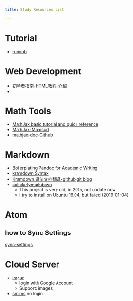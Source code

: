 ```yaml
---
title: Study Resources List

---
```


# Tutorial

- [runoob](http://www.runoob.com/)

# Web Development
- [初学者指南-HTML教程-介绍](https://tutorialehtml.com/zh/beginners-guide-to-html)
-


# Math Tools
- [MathJax basic tutorial and quick reference](https://math.meta.stackexchange.com/questions/5020/mathjax-basic-tutorial-and-quick-reference)
- [MathJax-Mamscd](http://www.jmilne.org/not/Mamscd.pdf)
- [mathjax-doc-Github](http://docs.mathjax.org/en/latest/index.html#)

# Markdown
- [Boilerplating Pandoc for Academic Writing](https://www.soimort.org/notes/161117/)
- [kramdown Syntax](https://kramdown.gettalong.org/syntax.html)
- [Kramdown 语法文档翻译-github](http://pikipity.github.io/blog/kramdown-syntax-chinese-1.html)
[git blog](https://github.com/pikipity/pikipity.github.com)
- [scholarlymarkdown](http://scholarlymarkdown.com/)
    - This project is very old,  in 2015, not update now
    - I try to install on Ubuntu 16.04, but failed (2019-01-04)

# Atom
## how to Sync Settings
[sync-settings](https://atom.io/packages/sync-settings)

# Cloud Server
- [imgur](https://yubaoliu.imgur.com)
    + login with Google Account
    + Support: images
- [sm.ms](https://sm.ms/)
  no login
